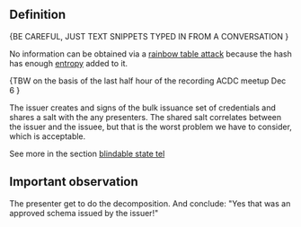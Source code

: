 ## Definition

{BE CAREFUL, JUST TEXT SNIPPETS TYPED IN FROM A CONVERSATION }

No information can be obtained via a [rainbow table attack](rainbow-table-attack.md) because the hash has enough [entropy](entropy.md) added to it.

{TBW on the basis of the last half hour of the recording ACDC meetup Dec 6 }

The issuer creates and signs of the bulk issuance set of credentials and shares a salt with the any presenters.
The shared salt correlates between the issuer and the issuee, but that is the worst problem we have to consider, which is acceptable.

See more in the section [blindable state tel](https://github.com/trustoverip/tswg-acdc-specification/blob/main/draft-ssmith-acdc.md#blindable-state-tel)

## Important observation

The presenter get to do the decomposition. And conclude: "Yes that was an approved schema issued by the issuer!"
